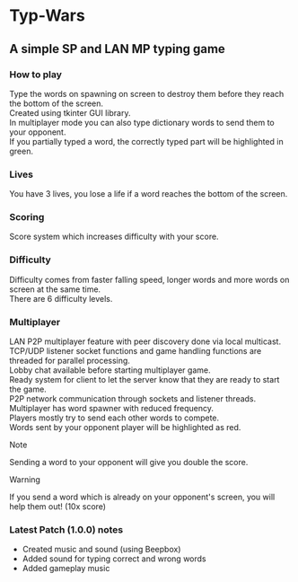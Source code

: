 # **Typ-Wars**
## A simple SP and LAN MP typing game
### How to play
Type the words on spawning on screen to destroy them before they reach the bottom of the screen.  
Created using tkinter GUI library.  
In multiplayer mode you can also type dictionary words to send them to your opponent.  
If you partially typed a word, the correctly typed part will be highlighted in green.
### Lives
You have 3 lives, you lose a life if a word reaches the bottom of the screen.
### Scoring
Score system which increases difficulty with your score.
### Difficulty
Difficulty comes from faster falling speed, longer words and more words on screen at the same time.  
There are 6 difficulty levels.
### Multiplayer
LAN P2P multiplayer feature with peer discovery done via local multicast.  
TCP/UDP listener socket functions and game handling functions are threaded for parallel processing.  
Lobby chat available before starting multiplayer game.  
Ready system for client to let the server know that they are ready to start the game.  
P2P network communication through sockets and listener threads.  
Multiplayer has word spawner with reduced frequency.  
Players mostly try to send each other words to compete.  
Words sent by your opponent player will be highlighted as red.
> [!NOTE]
> Sending a word to your opponent will give you double the score.

> [!WARNING]
> If you send a word which is already on your opponent's screen, you will help them out! (10x score)
### Latest Patch (1.0.0) notes
- Created music and sound (using Beepbox)
- Added sound for typing correct and wrong words
- Added gameplay music

